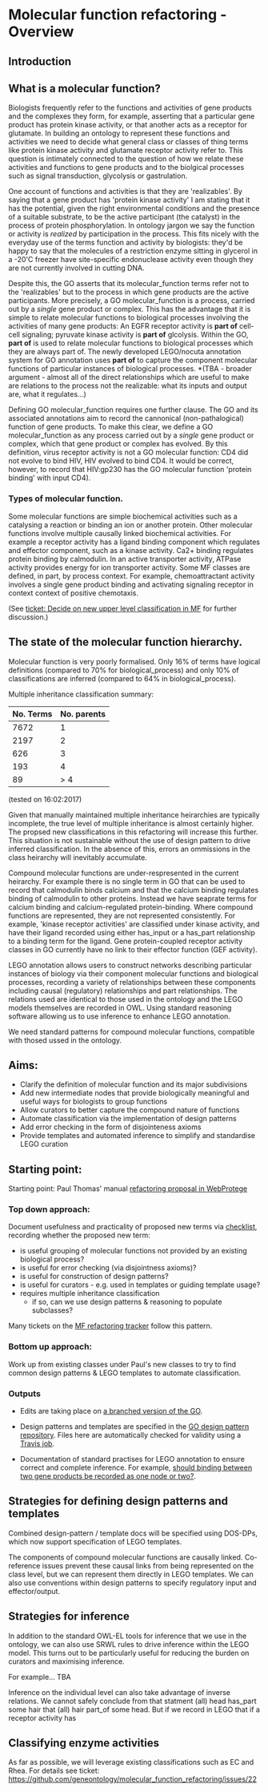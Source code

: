 # Molecular function refactoring - Overview

## Introduction

## What is a molecular function?

Biologists frequently refer to the functions and activities of gene products and the complexes they form, for example, asserting that a particular gene product has protein kinase activity, or that another acts as a receptor for glutamate. In building an ontology to represent these functions and activities we need to decide what general class or classes of thing terms like protein kinase activity and glutamate receptor activity refer to.  This question is intimately connected to the question of how we relate these activities and functions to gene products and to the biolgical processes such as signal transduction, glycolysis or gastrulation.

One account of functions and activities is that they are 'realizables'. By saying that a gene product has 'protein kinase activity' I am stating that it has the potential, given the right environmental conditions and the presence of a suitable substrate, to be the active participant (the catalyst) in the process of protein phosphorylation.  In ontology jargon we say the function or activity is *realized* by participation in the process.  This fits nicely with the everyday use of the terms function and activity by biologists: they'd be happy to say that the molecules of a restriction enzyme sitting in glycerol in a -20'C freezer have site-specific endonuclease activity even though they are not currently involved in cutting DNA.

Despite this, the GO asserts that its molecular_function terms refer not to the 'realizables' but to the process in which gene products are the active participants.  More precisely, a GO molecular_function is a process, carried out by a *single* gene product or complex. This has the advantage that it is simple to relate molecular functions to biological processes involving the activities of many gene products: An EGFR receptor activity is **part of** cell-cell signaling; pyruvate kinase activity is **part of** glcolysis.  Within the GO, **part of** is used to relate molecular functions to biological processes which they are always part of.  The newly developed LEGO/nocuta annotation system for GO annotation uses **part of** to capture the component molecular functions of particular instances of biological processes. *(TBA - broader argument - almost all of the direct relationships which are useful to make are relations to the process not the realizable: what its inputs and output are, what it regulates...)

Defining GO molecular_function requires one further clause. The GO and its associated annotations aim to record the cannonical (non-pathalogical) function of gene products. To make this clear, we define a GO molecular_function as any process carried out by a *single* gene product or complex, which that gene product or complex has evolved.  By this definition, virus receptor activity is not a GO molecular function: CD4 did not evolve to bind HIV, HIV evolved to bind CD4. It would be correct, however, to record that HIV:gp230 has the GO molecular function 'protein binding' with input CD4).

### Types of molecular function.  

Some molecular functions are simple biochemical activities such as a catalysing a reaction or binding an ion or another protein.  Other molecular functions involve multiple causally linked biochemical activities. For example a receptor activity has a ligand binding component which regulates and effector component, such as a kinase activity. Ca2+ binding regulates protein binding by calmodulin. In an active transporter activity, ATPase activity provides energy for ion transporter activity. Some MF classes are defined, in part, by process context. For example, chemoattractant activity involves a single gene product binding and activating signaling receptor in context context of positive chemotaxis.

(See [ticket: Decide on new upper level classification in MF](https://github.com/geneontology/molecular_function_refactoring/issues/27) for further discussion.)


## The state of the molecular function hierarchy.

Molecular function is very poorly formalised.  Only 16% of terms have logical definitions (compared to 70% for biological_process) and only 10% of classifications are inferred (compared to 64% in biological_process). 

Multiple inheritance classification summary:

| No. Terms | No. parents | 
|-----------|-------------|
| 7672 | 1 |
| 2197 | 2 |
| 626  | 3 |
| 193 | 4 |
| 89  | > 4 |
(tested on 16:02:2017)

Given that manually maintained multiple inheritance heirarchies are typically incomplete, the true level of multiple inheritance is almost certainly higher. The propsed new classifications in this refactoring will increase this further.  This situation is not sustainable without the use of design pattern to drive inferred classification.  In the absence of this, errors an ommissions in the class heirarchy will inevitably accumulate.

Compound molecular functions are under-respresented in the current heirarchy. For example there is no single term in GO that can be used to record that calmodulin binds calcium and that the calcium binding regulates binding of calmodulin to other proteins. Instead we have seaprate terms for calcium binding and calcium-regulated protein-binding. Where compound functions are represented, they are not represented consistently.  For example,  'kinase receptor activities' are classified under kinase activity, and have their ligand recorded using either has_input or a has_part relationship to a binding term for the ligand.  Gene protein-coupled receptor activity classes in GO currently have no link to their effector function (GEF activity).  

LEGO annotation allows users to construct networks describing particular instances of biology via their component molecular functions and biological processes, recording a variety of relationships between these components including causal (regulatory) relationships and part relationships. The relations used are identical to those used in the ontology and the LEGO models themselves are recorded in OWL. Using standard reasoning software allowing us to use inference to enhance LEGO annotation. 

We need standard patterns for compound molecular functions, compatible with thosed ussed in the ontology.

  
## Aims:

- Clarify the definition of molecular function and its major subdivisions
- Add new intermediate nodes that provide biologically meaningful and useful ways for biologists to group functions 
- Allow curators to better capture the compound nature of functions
- Automate classification via the implementation of design patterns
- Add error checking in the form of disjointeness axioms
- Provide templates and automated inference to simplify and standardise LEGO curation

## Starting point:

Starting point: Paul Thomas' manual [refactoring proposal in WebProtege](https://webprotege.stanford.edu/#Edit:projectId=ea132f81-760a-43f2-b5a9-fbe763bb7eed)

### Top down approach:

Document usefulness and practicality of proposed new terms via [checklist](), recording whether the proposed new term:

* is useful grouping of molecular functions not provided by an existing biological process? 
* is useful for error checking (via disjointness axioms)?
* is useful for construction of design patterns?
* is useful for curators  - e.g. used in templates or guiding template usage?
* requires multiple inheritance classification
  * if so, can we use design patterns & reasoning to populate subclasses?

Many tickets on the [MF refactoring tracker](https://github.com/geneontology/molecular_function_refactoring/issues) follow this pattern.

### Bottom up approach: 

Work up from existing classes under Paul's new classes to try to find common design patterns & LEGO templates to automate classification.

### Outputs

* Edits are taking place on [a branched version of the GO](http://viewvc.geneontology.org/viewvc/GO-SVN/trunk/experimental/David/MF_refactoring/).

* Design patterns and templates are specified in the [GO design pattern repository](https://github.com/geneontology/design_patterns). Files here are automatically checked for validity using a [Travis job](https://travis-ci.org/geneontology/design_patterns).

* Documentation of standard practises for LEGO annotation to ensure correct and complete inference.  For example, [should binding between two gene products be recorded as one node or two?](https://github.com/geneontology/molecular_function_refactoring/issues/29).


## Strategies for defining design patterns and templates

Combined design-pattern / template docs will be specified using DOS-DPs, which now support specification of LEGO templates.

The components of compound molecular functions are causally linked.  Co-reference issues prevent these causal links from being represented on the class level, but we can represent them directly in LEGO templates.  We can also use conventions within design patterns to specify regulatory input and effector/output.

## Strategies for inference

In addition to the standard OWL-EL tools for inference that we use in the ontology, we can also use SRWL rules to drive inference within the LEGO model. This turns out to be particularly useful for reducing the burden on curators and maximising inference.

For example... TBA


Inference on the individual level can also take advantage of inverse relations.  We cannot safely conclude from that statment (all) head has\_part some hair that (all) hair part\_of some head.  But if we record in LEGO that if a receptor activity has 


## Classifying enzyme activities

As far as possible, we will leverage existing classifications such as EC and Rhea.  For details
see ticket: https://github.com/geneontology/molecular_function_refactoring/issues/22




